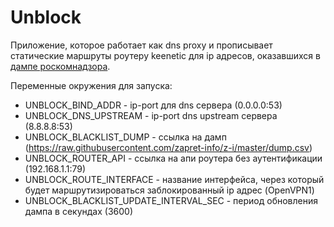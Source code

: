 # Unblock
Приложение, которое работает как dns proxy и прописывает статические маршруты роутеру keenetic для ip адресов, оказавшихся в [дампе роскомнадзора](https://github.com/zapret-info/z-i).

Переменные окружения для запуска:
- UNBLOCK_BIND_ADDR - ip-port для dns сервера (0.0.0.0:53) 
- UNBLOCK_DNS_UPSTREAM - ip-port dns upstream сервера (8.8.8.8:53)
- UNBLOCK_BLACKLIST_DUMP - ссылка на дамп  (https://raw.githubusercontent.com/zapret-info/z-i/master/dump.csv)
- UNBLOCK_ROUTER_API - ссылка на апи роутера без аутентификации (192.168.1.1:79)
- UNBLOCK_ROUTE_INTERFACE - название интерфейса, через который будет маршрутизироваться заблокированный ip адрес (OpenVPN1)
- UNBLOCK_BLACKLIST_UPDATE_INTERVAL_SEC - период обновления дампа в секундах (3600)